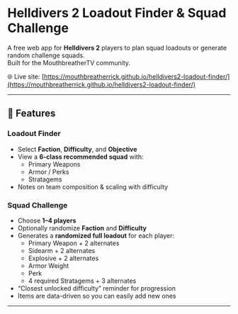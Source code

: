 # Helldivers 2 Loadout Finder & Squad Challenge

A free web app for **Helldivers 2** players to plan squad loadouts or generate random challenge squads.  
Built for the MouthbreatherTV community.

🌐 Live site: [https://mouthbreatherrick.github.io/helldivers2-loadout-finder/](https://mouthbreatherrick.github.io/helldivers2-loadout-finder/)

---

## 🔹 Features

### Loadout Finder

- Select **Faction**, **Difficulty**, and **Objective**
- View a **6-class recommended squad** with:
  - Primary Weapons
  - Armor / Perks
  - Stratagems
- Notes on team composition & scaling with difficulty

### Squad Challenge

- Choose **1–4 players**
- Optionally randomize **Faction** and **Difficulty**
- Generates a **randomized full loadout** for each player:
  - Primary Weapon + 2 alternates
  - Sidearm + 2 alternates
  - Explosive + 2 alternates
  - Armor Weight
  - Perk
  - 4 required Stratagems + 3 alternates
- “Closest unlocked difficulty” reminder for progression
- Items are data-driven so you can easily add new ones

---
